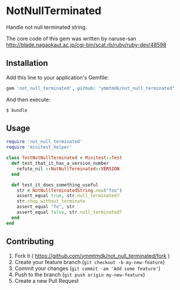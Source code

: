 # NotNullTerminated

Handle not null terminated string.

The core code of this gem was written by naruse-san http://blade.nagaokaut.ac.jp/cgi-bin/scat.rb/ruby/ruby-dev/48598

## Installation

Add this line to your application's Gemfile:

```ruby
gem 'not_null_terminated', github: "ymmtmdk/not_null_terminated"
```

And then execute:

    $ bundle

## Usage

```ruby
require 'not_null_terminated'
require 'minitest_helper'

class TestNotNullTerminated < Minitest::Test
  def test_that_it_has_a_version_number
    refute_nil ::NotNullTerminated::VERSION
  end

  def test_it_does_something_useful
    str = NotNullTerminatedString.new("foo")
    assert_equal true, str.null_terminated?
    str.chop_without_terminate
    assert_equal "fo", str
    assert_equal false, str.null_terminated?
  end
end
```

## Contributing

1. Fork it ( https://github.com/ymmtmdk/not_null_terminated/fork )
2. Create your feature branch (`git checkout -b my-new-feature`)
3. Commit your changes (`git commit -am 'Add some feature'`)
4. Push to the branch (`git push origin my-new-feature`)
5. Create a new Pull Request
